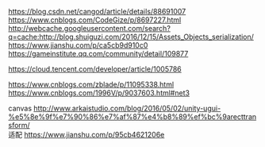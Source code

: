 https://blog.csdn.net/cangod/article/details/88691007  
https://www.cnblogs.com/CodeGize/p/8697227.html  
http://webcache.googleusercontent.com/search?q=cache:http://blog.shuiguzi.com/2016/12/15/Assets_Objects_serialization/  
https://www.jianshu.com/p/ca5cb9d910c0  
https://gameinstitute.qq.com/community/detail/109877 

https://cloud.tencent.com/developer/article/1005786

https://www.cnblogs.com/zblade/p/11095338.html
https://www.cnblogs.com/1996V/p/9037603.html#net3

canvas 
http://www.arkaistudio.com/blog/2016/05/02/unity-ugui-%e5%8e%9f%e7%90%86%e7%af%87%e4%b8%89%ef%bc%9arecttransform/  
适配
https://www.jianshu.com/p/95cb4621206e   
